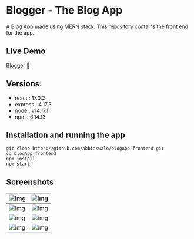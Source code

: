 # Blogger - The Blog App

A Blog App made using MERN stack. This repository contains the front end for the app.

## Live Demo 

[Blogger 📱](https://blog-app03.netlify.app/,"Blogger")

## Versions:
- react : 17.0.2
- express : 4.17.3
- node :  v14.17.1
- npm : 6.14.13

## Installation and running the app

    git clone https://github.com/abhiaswale/blogApp-frontend.git
    cd blogApp-frontend
    npm install
    npm start

## Screenshots

|![img](https://i.imgur.com/IDqLwpU.png) |![img](https://i.imgur.com/6H1r6pq.png) |
| --------- | -----:|
|![img](https://i.imgur.com/8hRcxYg.png) |![img](https://i.imgur.com/UIR7pLw.png)  |
|![img](https://i.imgur.com/X7sRfD3.png) |![img](https://i.imgur.com/s51Ggys.png) |
|![img](https://i.imgur.com/O4SkacU.jpg) |![img](https://i.imgur.com/klW7sLT.jpg)  |
